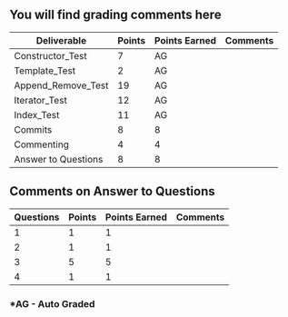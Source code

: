 ## You will find grading comments here 

| Deliverable        | Points | Points Earned | Comments
| ------------------ | ------ | ------------- | ------------------------
| Constructor_Test   |  7     |      AG       |
| Template_Test      |  2     |      AG       |
| Append_Remove_Test |  19    |      AG       |
| Iterator_Test      |  12    |      AG       |
| Index_Test         |  11    |      AG       |
| Commits            |  8     |      8        |
| Commenting         |  4     |      4        |
| Answer to Questions|  8     |      8        |



## Comments on Answer to Questions

| Questions | Points | Points Earned | Comments
| --------- | ------ | ------------- | -----------------------
|     1     |   1    |      1        | 
|     2     |   1    |      1        |
|     3     |   5    |      5        |
|     4     |   1    |      1        |



### *AG - Auto Graded



